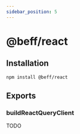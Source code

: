 ```yaml
---
sidebar_position: 5
---
```


# @beff/react

## Installation

```bash
npm install @beff/react
```

## Exports

### buildReactQueryClient

TODO
